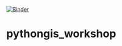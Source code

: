 
[![Binder](https://mybinder.org/badge_logo.svg)](https://mybinder.org/v2/gh/albertkun/pythongis_workshop/master)
# pythongis_workshop
